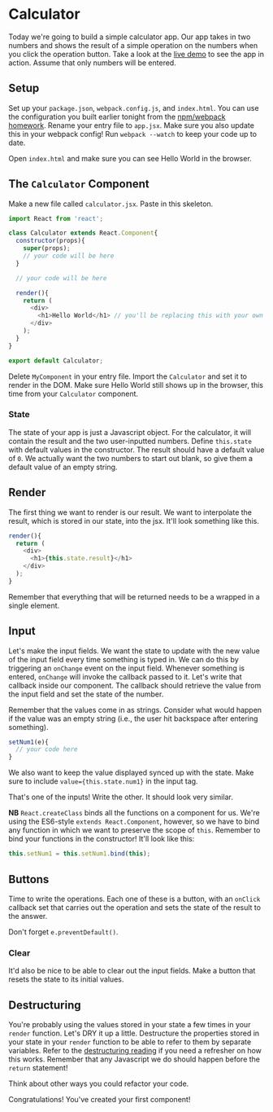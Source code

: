 # Calculator

Today we're going to build a simple calculator app. Our app takes in two numbers and shows the result of a simple operation on the numbers when you click the operation button. Take a look at the [live demo][live-demo] to see the app in action. Assume that only numbers will be entered.

[live-demo]: https://appacademy.github.io/curriculum/calculator/

## Setup

Set up your `package.json`, `webpack.config.js`, and `index.html`. You can use the configuration you built earlier tonight from the [npm/webpack homework][npm-webpack]. Rename your entry file to `app.jsx`. Make sure you also update this in your webpack config! Run `webpack --watch` to keep your code up to date.

[npm-webpack]: https://github.com/appacademy/curriculum/blob/master/react/readings/npm_reading.md

Open `index.html` and make sure you can see Hello World in the browser.

## The `Calculator` Component

Make a new file called `calculator.jsx`. Paste in this skeleton.

```javascript
import React from 'react';

class Calculator extends React.Component{
  constructor(props){
    super(props);
    // your code will be here
  }

  // your code will be here

  render(){
    return (
      <div>
        <h1>Hello World</h1> // you'll be replacing this with your own code
      </div>
    );
  }
}

export default Calculator;
```

Delete `MyComponent` in your entry file. Import the `Calculator` and set it to render in the DOM. Make sure Hello World still shows up in the browser, this time from your `Calculator` component.

### State

The state of your app is just a Javascript object. For the calculator, it will contain the result and the two user-inputted numbers. Define `this.state` with default values in the constructor. The result should have a default value of `0`. We actually want the two numbers to start out blank, so give them a default value of an empty string.

## Render

The first thing we want to render is our result. We want to interpolate the result, which is stored in our state, into the jsx. It'll look something like this.

```javascript
render(){
  return (
    <div>
      <h1>{this.state.result}</h1>
    </div>
  );
}
```

Remember that everything that will be returned needs to be a wrapped in a single element.

## Input

Let's make the input fields. We want the state to update with the new value of the input field every time something is typed in. We can do this by triggering an `onChange` event on the input field. Whenever something is entered, `onChange` will invoke the callback passed to it. Let's write that callback inside our component. The callback should retrieve the value from the input field and set the state of the number.

Remember that the values come in as strings. Consider what would happen if the value was an empty string (i.e., the user hit backspace after entering something).

```javascript
setNum1(e){
  // your code here
}
```

We also want to keep the value displayed synced up with the state. Make sure to include `value={this.state.num1}` in the input tag.

That's one of the inputs! Write the other. It should look very similar.

**NB** `React.createClass` binds all the functions on a component for us. We're using the ES6-style `extends React.Component`, however, so we have to bind any function in which we want to preserve the scope of `this`. Remember to bind your functions in the constructor! It'll look like this:

```javascript
this.setNum1 = this.setNum1.bind(this);
```

## Buttons

Time to write the operations. Each one of these is a button, with an `onClick` callback set that carries out the operation and sets the state of the result to the answer.

Don't forget `e.preventDefault()`.

### Clear

It'd also be nice to be able to clear out the input fields. Make a button that resets the state to its initial values.

## Destructuring

You're probably using the values stored in your state a few times in your `render` function. Let's DRY it up a little. Destructure the properties stored in your state in your `render` function to be able to refer to them by separate variables. Refer to the [destructuring reading][destructure] if you need a refresher on how this works. Remember that any Javascript we do should happen before the `return` statement!

Think about other ways you could refactor your code.

Congratulations! You've created your first component!

[destructure]: https://github.com/appacademy/curriculum/blob/redux/react/readings/object_destructuring.md
